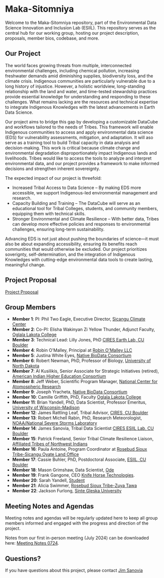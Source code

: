 # Maka-Sitomniya

Welcome to the Maka-Sitomniya repository, part of the Environmental Data Science Innovation and Inclusion Lab (ESIIL). This repository serves as the central hub for our working group, hosting our project description, proposals, member bios, codebase, and more.

## Our Project

The world faces growing threats from multiple, interconnected environmental challenges, including chemical pollution, increasing freshwater demands amid diminishing supplies, biodiversity loss, and the climate crisis. Indigenous communities are particularly vulnerable due to a long history of injustice. However, a holistic worldview, long-standing relationship with the land and water, and time-tested stewardship practices provide essential knowledge for understanding and responding to these challenges. What remains lacking are the resources and technical expertise to integrate Indigenous Knowledges with the latest advancements in Earth Data Science.

Our project aims to bridge this gap by developing a customizable DataCube and workflows tailored to the needs of Tribes. This framework will enable Indigenous communities to access and apply environmental data science (EDS) for vulnerability assessments, mitigation, and adaptation. It will aso serve as a training tool to build Tribal capacity in data analysis and decision-making. This work is critical because climate change and environmental degradation disproportionately impact Indigenous lands and livelihoods. Tribes would like to access the tools to analyze and interpret environmental data, and our project provides a framework to make informed decisions and strengthen inherent sovereignty.

The expected impact of our project is threefold:

- Increased Tribal Access to Data Science – By making EDS more accessible, we support Indigenous-led environmental management and research.
- Capacity Building and Training – The DataCube will serve as an educational tool for Tribal Colleges, students, and community members, equipping them with technical skills.
- Stronger Environmental and Climate Resilience – With better data, Tribes can develop more effective policies and responses to environmental challenges, ensuring long-term sustainability.

Advancing EDS is not just about pushing the boundaries of science—it must also be about expanding accessibility, ensuring its benefits reach communities that would otherwise be excluded. Our project prioritizes soverignty, self-determination, and the integration of Indigenous Knowledges with cutting-edge environmental data tools to create lasting, meaningful change.

## Project Proposal

[Project Proposal](https://docs.google.com/document/d/1Zyn74ojGFBTSYp8-2dNQ1ouPXgdZeUnC/edit)


## Group Members

- **Member 1**: PI: Phil Two Eagle, Executive Director, [Sicangu Climate Center](https://sicangudata.org) 
- **Member 2**: Co-PI: Elisha Wakinyan Zi Yellow Thunder, Adjunct Faculty, [Oglala Lakota College](https://www.olc.edu)
- **Member 3**: Technical Lead: Lilly Jones, PhD [CIRES Earth Lab, CU Boulder](https://earthlab.colorado.edu)
- **Member 4**: Robin O'Malley, Principal at [Robin O'Malley LLC](https://www.robinomalleyllc.com)  
- **Member 5**: Justina White Eyes, [Native BioData Consortium](https://nativebio.org)  
- **Member 6**: Robert Newman, PhD, Professor of Biology, [University of North Dakota](https://campus.und.edu/directory/robert.newman)
- **Member 7**: Al Kusilikis, Senior Associate for Strategic Initiatives (retired), [American Indian Higher Education Consortium](https://www.linkedin.com/in/al-kuslikis-aa16374b/)
- **Member 8**: Jeff Weber, Scientific Program Manager, [National Center for Atomospheric Research](https://ncar.ucar.edu) 
- **Member 9**: Joseph Yracheta, [Native BioData Consortium](https://nativebio.org) 
- **Member 10**: Camille Griffith, PhD, Faculty [Oglala Lakota College](https://www.olc.edu)
- **Member 11**: Brian Yandell, PhD, Data Scientist, Professor Emeritus, [University of Wisconsin-Madison](https://byandell.github.io)
- **Member 12**: James Rattling Leaf, Tribal Advisor, [CIRES, CU Boulder](https://cires.colorado.edu/people/james-rattling-leaf) 
- **Member 13**: Robert Michell Rabin, PhD, Research Meteorologist, [NOAA/National Severe Storms Laboratory](https://www.cira.colostate.edu/staff/rabin-robert-m/) 
- **Member 14**: James Sanovia, Tribal Data Scientist [CIRES ESIIL Lab, CU Boulder](https://esiil.org)
- **Member 15**: Patrick Freeland, Senior Tribal Climate Resilience Liaison, [Affiliated Tribes of Northwest Indians](https://atnitribes.org/about/our-staff/)
- **Member 16**: Paula Antoine, Program Coordinator at [Rosebud Sioux Tribe-Sicangu Oyate Land Office](https://www.rosebudsiouxtribe-nsn.gov/rstland)
- **Member 17**: Cassie Buhler, PhD, Postdoctoral Associate, [ESIIL, CU Boulder](https://cassiebuhler.github.io/)
- **Member 18**: Mason Grimshaw, Data Scientist, [Ode](https://ode.partners/en/team)
- **Member 19**: Frank Gangone, CEO [Knife Horse Technologies](https://www.linkedin.com/in/frank-gangone-90920238/). 
- **Member 20**: Sarah Yandell, [Student](https://www.linkedin.com/in/yandell-sarah/)
- **Member 21**: Alicia Swimmer, [Rosebud Sioux Tribe-Zuya Tawa](https://www.linkedin.com/in/aliciaswimmer/)
- **Member 22**: Jackson Furlong, [Sinte Gleska University](https://www.sintegleska.edu/)

## Meeting Notes and Agendas

Meeting notes and agendas will be regularly updated here to keep all group members informed and engaged with the progress and direction of the project. 

Notes from our first in-person meeting (July 2024) can be downloaded here: [Meeting Notes 0724](https://github.com/CU-ESIIL/Maka-Sitomniya/blob/main/docs/Summary%20In%20person%20meeting%20notes%200724.docx).

## Questions? 
If you have questions about this project, please contact [Jim Sanovia](mailto:James.Sanovia@colorado.edu)

